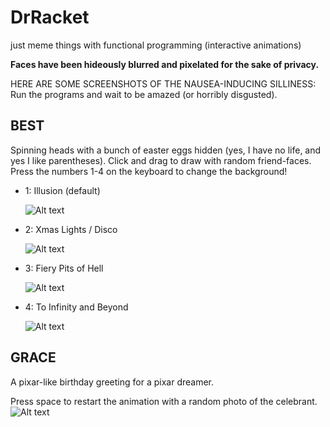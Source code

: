 # DrRacket
just meme things with functional programming (interactive animations)

**Faces have been hideously blurred and pixelated for the sake of privacy.**

HERE ARE SOME SCREENSHOTS OF THE NAUSEA-INDUCING SILLINESS:
Run the programs and wait to be amazed (or horribly disgusted).

## BEST
Spinning heads with a bunch of easter eggs hidden (yes, I have no life, and yes I like parentheses).
Click and drag to draw with random friend-faces.
Press the numbers 1-4 on the keyboard to change the background!
  - 1: Illusion (default)
  
  
  
       ![Alt text](http://i.imgur.com/pJgfZYD.gif)
  - 2: Xmas Lights / Disco
 
 
 
       ![Alt text](http://i.imgur.com/L6VLVI3.gif)
  - 3: Fiery Pits of Hell
  
  
  
  
       ![Alt text](http://i.imgur.com/F0HEImi.gif)
  - 4: To Infinity and Beyond
  
  
  
       ![Alt text](http://i.imgur.com/6QATWWS.gif)



## GRACE
A pixar-like birthday greeting for a pixar dreamer.



Press space to restart the animation with a random photo of the celebrant.
![Alt text](http://i.imgur.com/y0bBsZM.gif)


